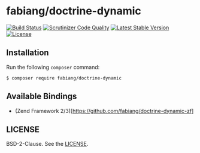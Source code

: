 # fabiang/doctrine-dynamic

[![Build Status](https://travis-ci.org/fabiang/doctrine-dynamic.svg?branch=master)](https://travis-ci.org/fabiang/doctrine-dynamic)
[![Scrutinizer Code Quality](https://scrutinizer-ci.com/g/fabiang/doctrine-dynamic/badges/quality-score.png?b=master)](https://scrutinizer-ci.com/g/fabiang/doctrine-dynamic/?branch=master)
[![Latest Stable Version](https://poser.pugx.org/fabiang/doctrine-dynamic/version)](https://packagist.org/packages/fabiang/doctrine-dynamic)
[![License](https://poser.pugx.org/fabiang/doctrine-dynamic/license)](https://packagist.org/packages/fabiang/doctrine-dynamic)

## Installation

Run the following `composer` command:

```console
$ composer require fabiang/doctrine-dynamic
```

## Available Bindings

* (Zend Framework 2/3)[https://github.com/fabiang/doctrine-dynamic-zf]

## LICENSE

BSD-2-Clause. See the [LICENSE](LICENSE.md).
